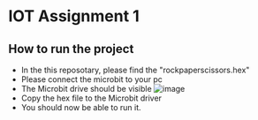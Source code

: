 # IOT Assignment 1

## How to run the project

- In the this reposotary, please find the "rockpaperscissors.hex"
- Please connect the microbit to your pc
- The Microbit drive should be visible
![image](https://user-images.githubusercontent.com/88528218/204141524-b9a6559c-b2bf-4141-a86f-e75992c8fa29.png)
- Copy the hex file to the Microbit driver
- You should now be able to run it.

